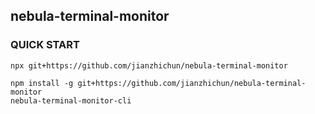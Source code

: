 ## nebula-terminal-monitor

### QUICK START
```shell
npx git+https://github.com/jianzhichun/nebula-terminal-monitor
```
```shell
npm install -g git+https://github.com/jianzhichun/nebula-terminal-monitor
nebula-terminal-monitor-cli
```